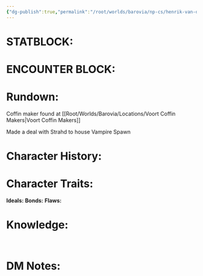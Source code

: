 ```yaml
---
{"dg-publish":true,"permalink":"/root/worlds/barovia/np-cs/henrik-van-der-voort/","tags":["Barovia"]}
---
```


# **STATBLOCK:**

# **ENCOUNTER BLOCK:**

# **Rundown:**

Coffin maker found at [[Root/Worlds/Barovia/Locations/Voort Coffin Makers\|Voort Coffin Makers]]

Made a deal with Strahd to house Vampire Spawn

# **Character History:**

# **Character Traits:** 

**Ideals:**
**Bonds:**
**Flaws:** 

# **Knowledge:**
 

# **DM Notes:**


